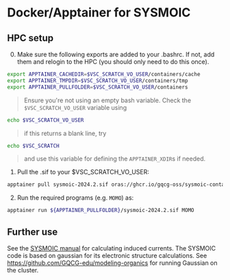 # Docker/Apptainer for SYSMOIC

## HPC setup
0. Make sure the following exports are added to your .bashrc. If not, add them and relogin to the HPC (you should only need to do this once).
```bash
export APPTAINER_CACHEDIR=$VSC_SCRATCH_VO_USER/containers/cache 
export APPTAINER_TMPDIR=$VSC_SCRATCH_VO_USER/containers/tmp 
export APPTAINER_PULLFOLDER=$VSC_SCRATCH_VO_USER/containers
```
>Ensure you're not using an empty bash variable. Check the `$VSC_SCRATCH_VO_USER` variable using
```bash
echo $VSC_SCRATCH_VO_USER
```
>if this returns a blank line, try
```bash
echo $VSC_SCRATCH
```
>and use this variable for defining the `APPTAINER_XDIR`s if needed.

1. Pull the .sif to your $VSC_SCRATCH_VO_USER:

```bash
apptainer pull sysmoic-2024.2.sif oras://ghcr.io/gqcg-oss/sysmoic-containers/sysmoic-2024.2-apptainer:master
```

2. Run the required programs (e.g. `MOMO`) as:
```bash
apptainer run ${APPTAINER_PULLFOLDER}/sysmoic-2024.2.sif MOMO
```

## Further use
See the [SYSMOIC manual](http://sysmoic.chem.unisa.it/MANUAL/) for calculating induced currents.
The SYSMOIC code is based on gaussian for its electronic structure calculations. See https://github.com/GQCG-edu/modeling-organics for running Gaussian on the cluster.
